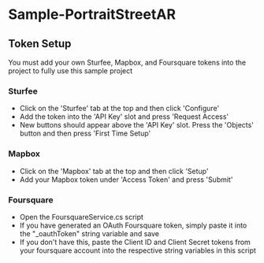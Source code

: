 # Sample-PortraitStreetAR

## Token Setup
You must add your own Sturfee, Mapbox, and Foursquare tokens into the project to fully use this sample project

### Sturfee
* Click on the 'Sturfee' tab at the top and then click 'Configure'
* Add the token into the 'API Key' slot and press 'Request Access'
* New buttons should appear above the 'API Key' slot. Press the 'Objects' button and then press 'First Time Setup'

### Mapbox
* Click on the 'Mapbox' tab at the top and then click 'Setup'
* Add your Mapbox token under 'Access Token' and press 'Submit'

### Foursquare
* Open the FoursquareService.cs script
* If you have generated an OAuth Foursquare token, simply paste it into the "_oauthToken" string variable and save
* If you don't have this, paste the Client ID and Client Secret tokens from your foursquare account into the respective string variables in this script
